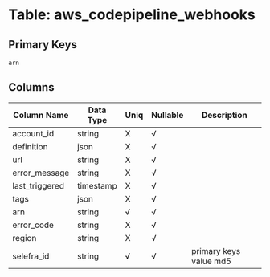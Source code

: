 # Table: aws_codepipeline_webhooks

## Primary Keys 

```
arn
```


## Columns 

|  Column Name   |  Data Type  | Uniq | Nullable | Description | 
|  ----  | ----  | ----  | ----  | ---- | 
| account_id | string | X | √ |  | 
| definition | json | X | √ |  | 
| url | string | X | √ |  | 
| error_message | string | X | √ |  | 
| last_triggered | timestamp | X | √ |  | 
| tags | json | X | √ |  | 
| arn | string | √ | √ |  | 
| error_code | string | X | √ |  | 
| region | string | X | √ |  | 
| selefra_id | string | √ | √ | primary keys value md5 | 


